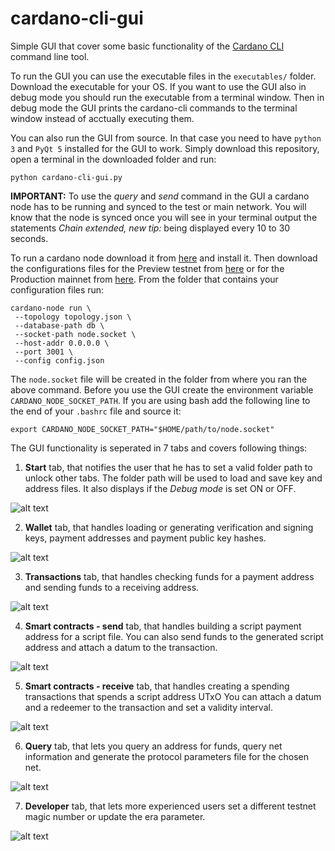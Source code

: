 # cardano-cli-gui
Simple GUI that cover some basic functionality of the 
[Cardano CLI](https://github.com/input-output-hk/cardano-node/tree/master/cardano-cli) 
command line tool.

To run the GUI you can use the executable files in the `executables/` folder. Download 
the executable for your OS. If you want to use the GUI also in debug mode you should run 
the executable from a terminal window. Then in debug mode the GUI prints the cardano-cli 
commands to the terminal window instead of acctually executing them. 

You can also run the GUI from source. In that case you need to have `python 3` and `PyQt 5` 
installed for the GUI to work. Simply download this repository, open a terminal in the 
downloaded folder and run:
```console
python cardano-cli-gui.py
```

**IMPORTANT:** To use the *query* and *send* command in the GUI a cardano node has to be 
running and synced to the test or main network. You will know that the node is synced once
you will see in your terminal output the statements *Chain extended, new tip:* being displayed 
every 10 to 30 seconds.

To run a cardano node download it from [here](https://github.com/input-output-hk/cardano-node/releases) 
and install it. Then download the configurations files for the Preview testnet from 
[here](https://book.world.dev.cardano.org/environments.html#preview-testnet) or for the Production 
mainnet from [here](https://book.world.dev.cardano.org/environments.html#production-mainnet). 
From the folder that contains your configuration files run: 
```console
cardano-node run \
 --topology topology.json \
 --database-path db \
 --socket-path node.socket \
 --host-addr 0.0.0.0 \
 --port 3001 \
 --config config.json
```

The `node.socket` file will be created in the folder from where you ran the above command. 
Before you use the GUI create the environment variable `CARDANO_NODE_SOCKET_PATH`. If you 
are using bash add the following line to the end of your `.bashrc` file and source it:
```console
export CARDANO_NODE_SOCKET_PATH="$HOME/path/to/node.socket"
```

The GUI functionality is seperated in 7 tabs and covers following things:

1. **Start** tab, that notifies the user that he has to set a valid folder path to unlock
other tabs. The folder path will be used to load and save key and address files. It also
displays if the *Debug mode* is set ON or OFF.

![alt text](https://github.com/LukaKurnjek/cardano-cli-gui/blob/main/images/start.png) 

2. **Wallet** tab, that handles loading or generating verification and signing keys, 
payment addresses and payment public key hashes.  

![alt text](https://github.com/LukaKurnjek/cardano-cli-gui/blob/main/images/wallet.png)

3. **Transactions** tab, that handles checking funds for a payment address and sending 
funds to a receiving address.

![alt text](https://github.com/LukaKurnjek/cardano-cli-gui/blob/main/images/transactions.png)

4. **Smart contracts - send** tab, that handles building a script payment address for a script 
file. You can also send funds to the generated script address and attach a datum to the transaction. 

![alt text](https://github.com/LukaKurnjek/cardano-cli-gui/blob/main/images/smart_contracts_send.png)

5. **Smart contracts - receive** tab, that handles creating a spending transactions that spends a 
script address UTxO You can attach a datum and a redeemer to the transaction and set a validity interval.

![alt text](https://github.com/LukaKurnjek/cardano-cli-gui/blob/main/images/smart_contracts_receive.png)

6. **Query** tab, that lets you query an address for funds, query net information and generate
the protocol parameters file for the chosen net. 

![alt text](https://github.com/LukaKurnjek/cardano-cli-gui/blob/main/images/query.png)

7. **Developer** tab, that lets more experienced users set a different testnet 
magic number or update the era parameter. 

![alt text](https://github.com/LukaKurnjek/cardano-cli-gui/blob/main/images/developer.png)